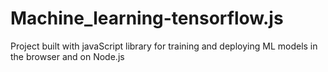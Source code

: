 # Machine_learning-tensorflow.js
Project built with javaScript library for training and deploying ML models in the browser and on Node.js
